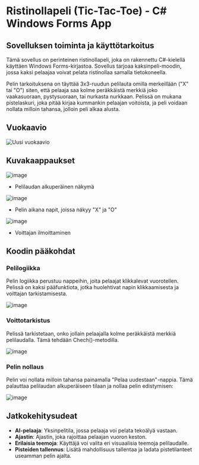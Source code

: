 # Ristinollapeli (Tic-Tac-Toe) - C# Windows Forms App

## Sovelluksen toiminta ja käyttötarkoitus
Tämä sovellus on perinteinen ristinollapeli, joka on rakennettu C#-kielellä käyttäen Windows Forms-kirjastoa. Sovellus tarjoaa kaksinpeli-moodin, jossa kaksi pelaajaa voivat pelata ristinollaa samalla tietokoneella.

Pelin tarkoituksena on täyttää 3x3-ruudun pelilauta omilla merkeillään ("X" tai "O") siten, että pelaaja saa kolme peräkkäistä merkkiä joko vaakasuoraan, pystysuoraan, tai nurkasta nurkkaan. Pelissä on mukana pistelaskuri, joka pitää kirjaa kummankin pelaajan voitoista, ja peli voidaan nollata milloin tahansa, jolloin peli alkaa alusta.

## Vuokaavio
![Uusi vuokaavio](https://github.com/user-attachments/assets/0234ccf7-6ac4-4e3c-928e-8e77a62d265d)

## Kuvakaappaukset
![image](https://github.com/user-attachments/assets/a4737467-23f8-4863-9974-8873514b4995)
- Pelilaudan alkuperäinen näkymä

![image](https://github.com/user-attachments/assets/d73cb5db-a29f-4868-986f-1e4eee667f47)
- Pelin aikana napit, joissa näkyy "X" ja "O"

![image](https://github.com/user-attachments/assets/193201b8-3ff7-48b6-9cd1-6ec53f013116)
- Voittajan ilmoittaminen

## Koodin pääkohdat
### Pelilogiikka
Pelin logiikka perustuu nappeihin, joita pelaajat klikkalevat vuorotellen. Pelissä on kaksi pääfunktiota, jotka huolehtivat napin klikkaamisesta ja voittajan tarkistamisesta.

![image](https://github.com/user-attachments/assets/6098698c-9473-4074-9851-b053a030e8d2)


### Voittotarkistus
Pelissä tarkistetaan, onko jollain pelaajalla kolme peräkkäistä merkkiä pelilaudalla. Tämä tehdään Chech()-metodilla.

![image](https://github.com/user-attachments/assets/ae55d8cd-13d9-4dd3-bc24-16b2a4f05641)


### Pelin nollaus
Pelin voi nollata milloin tahansa painamalla "Pelaa uudestaan"-nappia. Tämä palauttaa pelilaudan alkuperäiseen tilaan ja nollaa pelin edistymisen:

![image](https://github.com/user-attachments/assets/84d85e08-d0ff-431c-83dd-18f18294c59c)



## Jatkokehitysudeat
- **AI-pelaaja**: Yksinpelitila, jossa pelaaja voi pelata tekoälyä vastaan.
- **Ajastin**: Ajastin, joka rajoittaa pelaajan vuoron keston.
- **Erilaisia teemoja**: Käyttäjä voi valita eri visuaalisia teemoja pelilaudalle.
- **Pisteiden tallennus**: Lisätä mahdollisuus tallentaa ja ladata pistetilanteet useamman pelin ajalta.
